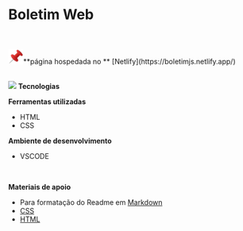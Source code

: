 <h1>Boletim Web</h1>

<br>
<br> <img src="https://github.com/Miguel1DM/Cartao-de-visitas/blob/main/img/alfinete.png" width = "30px"/>**página hospedada no ** [Netlify](https://boletimjs.netlify.app/)

<br> <img src="https://github.com/Miguel1DM/Folder/blob/main/img/ferramenta11.png" width = "30px"/> **Tecnologias**

**Ferramentas utilizadas**
* HTML
* CSS

**Ambiente de desenvolvimento**
* VSCODE

<br>


**Materiais de apoio**
* Para formatação do Readme em [Markdown](https://docs.pipz.com/central-de-ajuda/learning-center/guia-basico-de-markdown#open)
* [CSS](https://www.devmedia.com.br/guia/css/38149)
* [HTML](https://www.devmedia.com.br/guia/html/38051)




